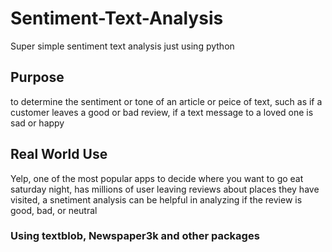 # Sentiment-Text-Analysis
Super simple sentiment text analysis just using python

## Purpose 

to determine the sentiment or tone of an article or peice of text, such as if a customer leaves a good or bad review, if a text message to a loved one is sad or happy

## Real World Use
Yelp, one of the most popular apps to decide where you want to go eat saturday night, has millions of user leaving reviews about places they have visited, a snetiment analysis can be helpful in analyzing if the review is good, bad, or neutral

### Using textblob, Newspaper3k and other packages